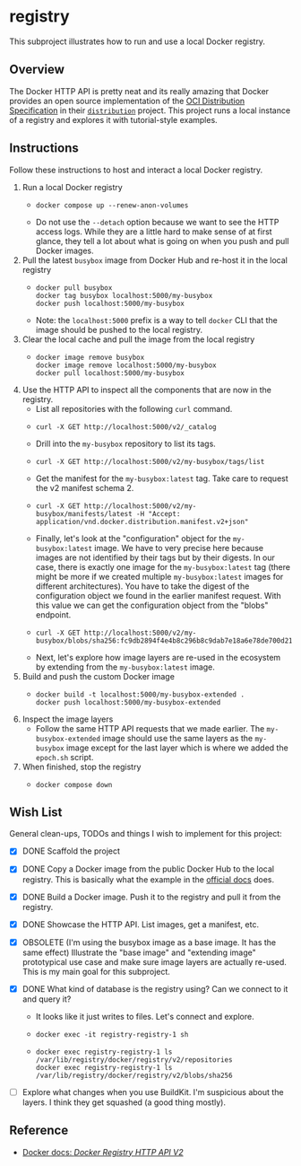 # registry

This subproject illustrates how to run and use a local Docker registry.


## Overview

The Docker HTTP API is pretty neat and its really amazing that Docker provides an open source implementation of the
[OCI Distribution Specification](https://github.com/opencontainers/distribution-spec) in their [`distribution`](https://github.com/distribution/distribution)
project. This project runs a local instance of a registry and explores it with tutorial-style examples.


## Instructions

Follow these instructions to host and interact a local Docker registry.

1. Run a local Docker registry
   * ```shell
     docker compose up --renew-anon-volumes
     ```
   * Do not use the `--detach` option because we want to see the HTTP access logs. While they are a little hard to make
     sense of at first glance, they tell a lot about what is going on when you push and pull Docker images.
2. Pull the latest `busybox` image from Docker Hub and re-host it in the local registry
   * ```shell
     docker pull busybox
     docker tag busybox localhost:5000/my-busybox
     docker push localhost:5000/my-busybox
     ```
   * Note: the `localhost:5000` prefix is a way to tell `docker` CLI that the image should be pushed to the local registry. 
3. Clear the local cache and pull the image from the local registry
   * ```shell
     docker image remove busybox
     docker image remove localhost:5000/my-busybox
     docker pull localhost:5000/my-busybox
     ```
4. Use the HTTP API to inspect all the components that are now in the registry.
   * List all repositories with the following `curl` command.
   * ```shell
     curl -X GET http://localhost:5000/v2/_catalog
     ```
   * Drill into the `my-busybox` repository to list its tags.
   * ```shell
     curl -X GET http://localhost:5000/v2/my-busybox/tags/list
     ```
   * Get the manifest for the `my-busybox:latest` tag. Take care to request the v2 manifest schema 2.
   * ```shell
     curl -X GET http://localhost:5000/v2/my-busybox/manifests/latest -H "Accept: application/vnd.docker.distribution.manifest.v2+json"
     ```
   * Finally, let's look at the "configuration" object for the `my-busybox:latest` image. We have to very precise here
     because images are not identified by their tags but by their digests. In our case, there is exactly one image for
     the `my-busybox:latest` tag (there might be more if we created multiple `my-busybox:latest` images for different
     architectures). You have to take the digest of the configuration object we found in the earlier manifest request.
     With this value we can get the configuration object from the "blobs" endpoint.
   * ```shell
     curl -X GET http://localhost:5000/v2/my-busybox/blobs/sha256:fc9db2894f4e4b8c296b8c9dab7e18a6e78de700d21bc0cfaf5c78484226db9c
     ```
   * Next, let's explore how image layers are re-used in the ecosystem by extending from the `my-busybox:latest` image. 
5. Build and push the custom Docker image
   * ```shell
     docker build -t localhost:5000/my-busybox-extended .
     docker push localhost:5000/my-busybox-extended
     ```
6. Inspect the image layers
   * Follow the same HTTP API requests that we made earlier. The `my-busybox-extended` image should use the same layers
     as the `my-busybox` image except for the last layer which is where we added the `epoch.sh` script.
7. When finished, stop the registry
   * ```shell
     docker compose down
     ```



## Wish List

General clean-ups, TODOs and things I wish to implement for this project:

* [x] DONE Scaffold the project
* [x] DONE Copy a Docker image from the public Docker Hub to the local registry. This is basically what the example in the
  [official docs](https://docs.docker.com/registry/deploying/) does. 
* [x] DONE Build a Docker image. Push it to the registry and pull it from the registry.
* [x] DONE Showcase the HTTP API. List images, get a manifest, etc.
* [x] OBSOLETE (I'm using the busybox image as a base image. It has the same effect) Illustrate the "base image" and "extending image" prototypical use case and make sure image layers are actually
  re-used. This is my main goal for this subproject.
* [x] DONE What kind of database is the registry using? Can we connect to it and query it?
   * It looks like it just writes to files. Let's connect and explore.
   * ```shell
     docker exec -it registry-registry-1 sh
     ```
   * ```shell
     docker exec registry-registry-1 ls /var/lib/registry/docker/registry/v2/repositories
     docker exec registry-registry-1 ls /var/lib/registry/docker/registry/v2/blobs/sha256
     ```
* [ ] Explore what changes when you use BuildKit. I'm suspicious about the layers. I think they get squashed (a good thing mostly).


## Reference

* [Docker docs: *Docker Registry HTTP API V2*](https://docs.docker.com/registry/spec/api/)
